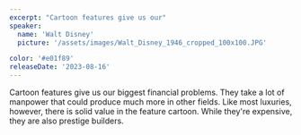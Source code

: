 ```yaml
---
excerpt: "Cartoon features give us our"
speaker:
  name: 'Walt Disney'
  picture: '/assets/images/Walt_Disney_1946_cropped_100x100.JPG'

color: '#e01f89'
releaseDate: '2023-08-16'
---
```

Cartoon features give us our biggest financial problems. They take a lot of manpower that could produce much more in other fields. Like most luxuries, however, there is solid value in the feature cartoon. While they're expensive, they are also prestige builders.

